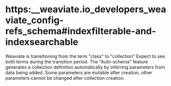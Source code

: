 # https:\_\_weaviate.io_developers_weaviate_config-refs_schema#indexfilterable-and-indexsearchable

Weaviate is transitioning from the term "class" to "collection" Expect to see both terms during the transition period. The "Auto-schema" feature generates a collection definition automatically by inferring parameters from data being added. Some parameters are mutable after creation, other parameters cannot be changed after collection creation.
